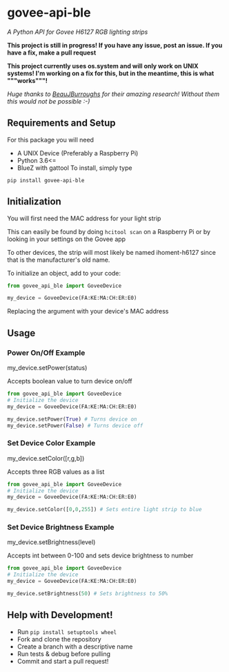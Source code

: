 # govee-api-ble
*A Python API for Govee H6127 RGB lighting strips*

**This project is still in progress! If you have any issue, post an issue. If you have a fix, make a pull request**

**This project currently uses os.system and will only work on UNIX systems! I'm working on a fix for this, but in the meantime, this is what """works"""!**

*Huge thanks to [BeauJBurroughs](https://github.com/BeauJBurroughs/Govee-H6127-Reverse-Engineering) for their amazing research! Without them this would not be possible :-)*


## Requirements and Setup
For this package you will need
- A UNIX Device (Preferably a Raspberry Pi)
- Python 3.6<=
- BlueZ with gattool
To install, simply type
```
pip install govee-api-ble
```
## Initialization
You will first need the MAC address for your light strip

This can easily be found by doing `hcitool scan` on a Raspberry Pi or by looking in your settings on the Govee app

To other devices, the strip will most likely be named ihoment-h6127 since that is the manufacturer's old name.

To initialize an object, add to your code:
```python
from govee_api_ble import GoveeDevice

my_device = GoveeDevice(FA:KE:MA:CH:ER:E0)
```
Replacing the argument with your device's MAC address
## Usage
### Power On/Off Example
my_device.setPower(status)

Accepts boolean value to turn device on/off
```python
from govee_api_ble import GoveeDevice
# Initialize the device
my_device = GoveeDevice(FA:KE:MA:CH:ER:E0)

my_device.setPower(True) # Turns device on
my_device.setPower(False) # Turns device off
```
### Set Device Color Example
my_device.setColor(\[r,g,b])

Accepts three RGB values as a list
```python
from govee_api_ble import GoveeDevice
# Initialize the device
my_device = GoveeDevice(FA:KE:MA:CH:ER:E0)

my_device.setColor([0,0,255]) # Sets entire light strip to blue
```
### Set Device Brightness Example
my_device.setBrightness(level)

Accepts int between 0-100 and sets device brightness to number
```python
from govee_api_ble import GoveeDevice
# Initialize the device
my_device = GoveeDevice(FA:KE:MA:CH:ER:E0)

my_device.setBrightness(50) # Sets brightness to 50%
```

## Help with Development!
* Run `pip install setuptools wheel`
* Fork and clone the repository
* Create a branch with a descriptive name
* Run tests & debug before pulling
* Commit and start a pull request!
